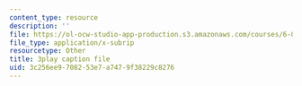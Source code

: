 ```yaml
---
content_type: resource
description: ''
file: https://ol-ocw-studio-app-production.s3.amazonaws.com/courses/6-0001-introduction-to-computer-science-and-programming-in-python-fall-2016/3c256ee9708253e7a7479f38229c8276_C_pgH5QhIZ8.vtt
file_type: application/x-subrip
resourcetype: Other
title: 3play caption file
uid: 3c256ee9-7082-53e7-a747-9f38229c8276
---
```

